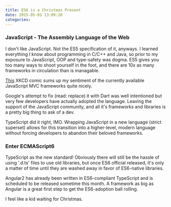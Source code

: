 ```yaml
---
title: ES6 is a Christmas Present
date: 2015-05-01 13:09:20
categories:
---
```


### JavaScript - The Assembly Language of the Web

I don't like JavaScript. Not the ES5 specification of it, anyways. I learned everything I know about programming in C/C++ and Java, so prior to my exposure to JavaScript, OOP and type-safety was dogma.
ES5 gives you too many ways to shoot yourself in the foot, and there are 10x as many frameworks in circulation than is managable.

[This](https://xkcd.com/927/) XKCD comic sums up my sentiment of the currently available JavaScript MVC frameworks quite nicely.

Google's attempt to fix (read: replace) it with Dart was well intentioned but very few developers have actually adopted the language. Leaving the support of the JavaScript community, and all it's frameworks and libraries is a pretty big thing to ask of a dev.

TypeScript did it right, IMO. Wrapping JavaScript in a new language (strict superset) allows for this transition into a higher-level, modern language without forcing developers to abandon their beloved frameworks.

### Enter ECMAScript6

TypeScript as the new standard! Obviously there will still be the hassle of using '.d.ts' files to use old libraries, but once ES6 official released, it's only a matter of time until they are washed away in favor of ES6-native libraries.

Angular2 has already been written in ES6-compliant TypeScript and is scheduled to be released sometime this month. A framework as big as Angular is a great first step to get the ES6-adoption ball rolling.

I feel like a kid waiting for Christmas.
